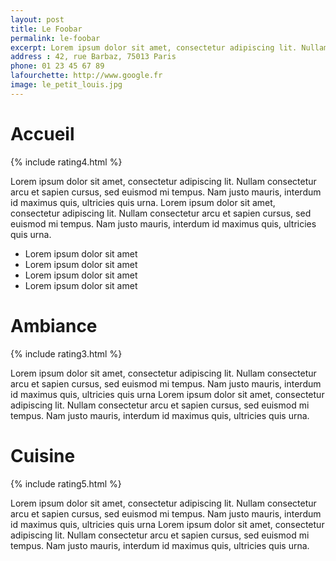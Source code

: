 ```yaml
---
layout: post
title: Le Foobar
permalink: le-foobar
excerpt: Lorem ipsum dolor sit amet, consectetur adipiscing lit. Nullam consectetur arcu et sapien cursus, sed euismod mi tempus. Lorem ipsum dolor sit amet, consectetur adipiscing lit. Nullam consectetur arcu et sapien cursus, sed euismod mi tempus.
address : 42, rue Barbaz, 75013 Paris
phone: 01 23 45 67 89
lafourchette: http://www.google.fr
image: le_petit_louis.jpg
---
```


# Accueil
<p>{% include rating4.html %}</p>
Lorem ipsum dolor sit amet, consectetur adipiscing lit. Nullam consectetur arcu et sapien cursus, sed euismod mi tempus. Nam justo mauris, interdum id maximus quis, ultricies quis urna.
Lorem ipsum dolor sit amet, consectetur adipiscing lit. Nullam consectetur arcu et sapien cursus, sed euismod mi tempus. Nam justo mauris, interdum id maximus quis, ultricies quis urna.

* Lorem ipsum dolor sit amet
* Lorem ipsum dolor sit amet
* Lorem ipsum dolor sit amet
* Lorem ipsum dolor sit amet

# Ambiance
<p>{% include rating3.html %}</p>
Lorem ipsum dolor sit amet, consectetur adipiscing lit. Nullam consectetur arcu et sapien cursus, sed euismod mi tempus. Nam justo mauris, interdum id maximus quis, ultricies quis urna
Lorem ipsum dolor sit amet, consectetur adipiscing lit. Nullam consectetur arcu et sapien cursus, sed euismod mi tempus. Nam justo mauris, interdum id maximus quis, ultricies quis urna.

# Cuisine
<p>{% include rating5.html %}</p>
Lorem ipsum dolor sit amet, consectetur adipiscing lit. Nullam consectetur arcu et sapien cursus, sed euismod mi tempus. Nam justo mauris, interdum id maximus quis, ultricies quis urna
Lorem ipsum dolor sit amet, consectetur adipiscing lit. Nullam consectetur arcu et sapien cursus, sed euismod mi tempus. Nam justo mauris, interdum id maximus quis, ultricies quis urna.